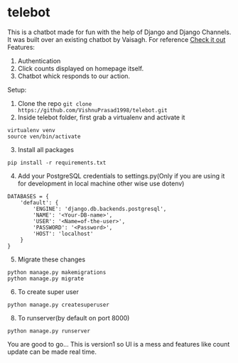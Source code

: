 # telebot
This is a chatbot made for fun with the help of Django and Django Channels. It was built over an existing chatbot by Vaisagh. For reference 
[Check it out](https://github.com/vaisaghvt/django-bot-server-tutorial)
Features:
1. Authentication
2. Click counts displayed on homepage itself.
3. Chatbot whick responds to our action.

Setup:
1. Clone the repo
```git clone https://github.com/VishnuPrasad1998/telebot.git```
2. Inside telebot folder, first grab a virtualenv and activate it
```
virtualenv venv
source ven/bin/activate
```
3. Install all packages
```
pip install -r requirements.txt
```
4. Add your PostgreSQL credentials to settings.py(Only if you are using it for development in local machine other wise use dotenv)
```
DATABASES = {
    'default': {
        'ENGINE': 'django.db.backends.postgresql',
        'NAME': '<Your-DB-name>',
        'USER': '<Name=of-the-user>',
        'PASSWORD': '<Password>',
        'HOST': 'localhost'
    }
}
```
5. Migrate these changes
```
python manage.py makemigrations
python manage.py migrate
```
6. To create super user
```
python manage.py createsuperuser
```
8. To runserver(by default on port 8000)
```
python manage.py runserver
```
You are good to go...
This is version1 so UI is a mess and features like count update can be made real time.
